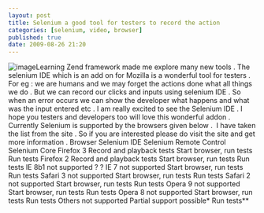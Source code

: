 ```yaml
---
layout: post
title: Selenium a good tool for testers to record the action
categories: [selenium, video, browser]
published: true
date: 2009-08-26 21:20
---
```

![image](http://farm4.static.flickr.com/3527/3858966507_9aef76db9d.jpg)Learning Zend framework made me explore many new tools . The selenium IDE which is an add on for Mozilla is a wonderful tool for testers . For eg : we are humans and we may forget the actions done what all things we do . But we can record our clicks and inputs using selenium IDE . So when an error occurs we can show the developer what happens and what was the input entered etc .  I am really excited to see the Selenium IDE . I hope you testers and developers too will love this wonderful addon . Currently Selenium is supported by the browsers given below .  I have taken the list from the site . So if you are interested please do visit the site and get more information .  Browser Selenium IDE Selenium Remote Control Selenium Core Firefox 3 Record and playback tests Start browser, run tests Run tests Firefox 2 Record and playback tests Start browser, run tests Run tests IE 8b1 not supported ? ? IE 7 not supported Start browser, run tests Run tests Safari 3 not supported Start browser, run tests Run tests Safari 2 not supported Start browser, run tests Run tests Opera 9 not supported Start browser, run tests Run tests Opera 8 not supported Start browser, run tests Run tests Others not supported Partial support possible\* Run tests\*\*  

